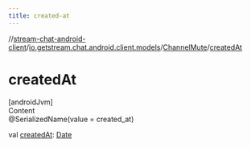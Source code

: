 ```yaml
---
title: created-at
---
```

//[stream-chat-android-client](../../../index.md)/[io.getstream.chat.android.client.models](../index.md)/[ChannelMute](index.md)/[createdAt](createdAt.md)



# createdAt  
[androidJvm]  
Content  
@SerializedName(value = created_at)  
  
val [createdAt](createdAt.md): [Date](https://developer.android.com/reference/kotlin/java/util/Date.html)  



